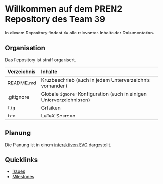 # Willkommen auf dem PREN2 Repository des Team 39
In diesem Repository findest du alle relevanten Inhalte der Dokumentation.

## Organisation
Das Repository ist straff organisert.

| Verzeichnis | Inhalte       |
|:------------|:--------------|
| README.md   | Kruzbeschrieb (auch in jedem Unterverzeichnis vorhanden)
| .gitignore  | Globale `ignore`-Konfiguration (auch in einigen Unterverzeichnissen)
| `fig`       | Grfaiken      |
| `tex`       | LaTeX Sourcen |

## Planung
Die Planung ist in einem [interaktiven SVG](./fig/milestones.svg) dargestellt.

## Quicklinks
* [Issues](https://github.com/accefa/pren2/issues)
* [Milestones](https://github.com/accefa/pren2/milestones)
